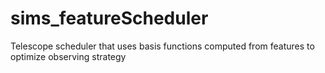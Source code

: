 # sims_featureScheduler
Telescope scheduler that uses basis functions computed from features to optimize observing strategy
